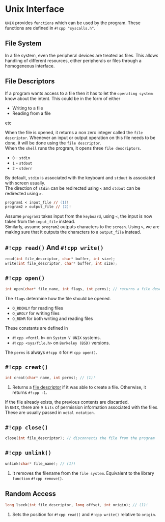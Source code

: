 # Unix Interface

`UNIX` provides `functions` which can be used by the program. These functions are defined in `#!cpp "syscalls.h"`.

## File System

In a file system, even the peripheral devices are treated as files. This allows handling of different resources, either peripherals or files through a homogeneous interface.

## File Descriptors

If a program wants access to a file then it has to let the `operating system` know about the intent. This could be in the form of either

- Writing to a file
- Reading from a file

etc

When the file is opened, it returns a non zero integer called the `file descriptor`. Whenever an input or output operation on this file needs to be done, it will be done using the `file descriptor`.  
When the `shell` runs the program, it opens three `file descriptors`.

- `0` - `stdin`
- `1` - `stdout`
- `2` - `stderr`

By default, `stdin` is associated with the keyboard and `stdout` is associated with screen usually.  
The direction of `stdin` can be redirected using `<` and `stdout` can be redirected using `>`.

```ps
program1 < input_file // (1)!
program2 > output_file // (2)!
```

Assume `program1` takes input from the `keyboard`, using `<`, the input is now taken from the `input_file` instead.  
Similarly, assume `program2` outputs characters to the `screen`. Using `>`, we are making sure that it outputs the characters to a `output_file` instead.

## `#!cpp read()` And `#!cpp write()`

```cpp
read(int file_descriptor, char* buffer, int size);
write(int file_descriptor, char* buffer, int size);
```

## `#!cpp open()`

```cpp
int open(char* file_name, int flags, int perms); // returns a file descriptor
```

The `flags` determine how the file should be opened.

- `O_RDONLY` for reading files
- `O_WROLY` for writing files
- `O_RDWR` for both writing and reading files

These constants are defined in

- `#!cpp <fcntl.h>` on `System V UNIX` systems.
- `#!cpp <sys/file.h>` on `Berkeley (BSD)` versions.

The `perms` is always `#!cpp 0` for `#!cpp open()`.

## `#!cpp creat()`

```cpp
int creat(char* name, int perms); // (1)!
```

1. Returns a [file descriptor](#file-descriptor) if it was able to create a file. Otherwise, it returns `#!cpp -1`.

If the file already exists, the previous contents are discarded.  
In `UNIX`, there are `9 bits` of permission information associated with the files. These are usually passed in `octal notation`.

## `#!cpp close()`

```cpp
close(int file_descriptor); // disconnects the file from the program
```

## `#!cpp unlink()`

```cpp
unlink(char* file_name); // (1)!
```

1. It removes the filename from the `file system`. Equivalent to the library `function` `#!cpp remove()`. 

## Random Access

```cpp
long lseek(int file_descriptor, long offset, int origin); // (1)!
```

1. Sets the position for `#!cpp read()` and `#!cpp write()` relative to `origin`.
